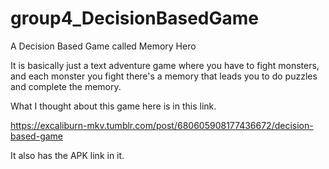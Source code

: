 # group4_DecisionBasedGame
A Decision Based Game called Memory Hero

It is basically just a text adventure game where you have to fight monsters, and each monster you fight there's a memory that leads you to do puzzles and complete the memory.

What I thought about this game here is in this link.

https://excaliburn-mkv.tumblr.com/post/680605908177436672/decision-based-game

It also has the APK link in it.
